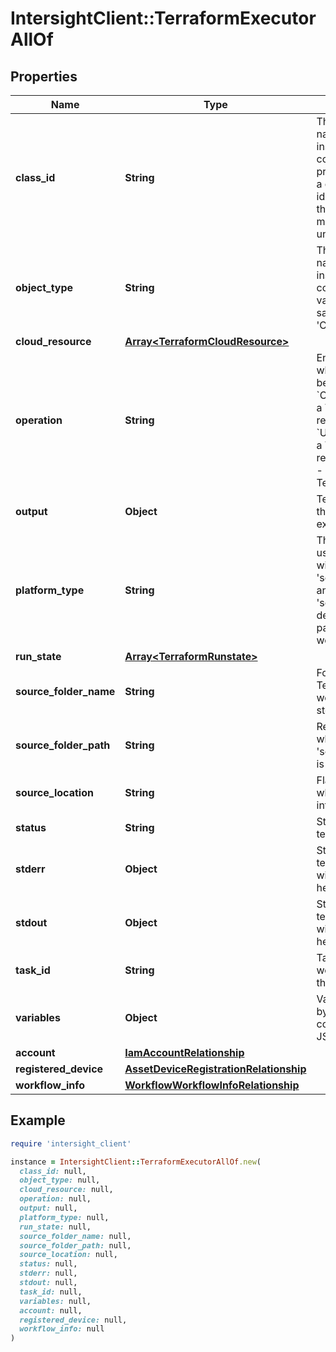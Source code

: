 # IntersightClient::TerraformExecutorAllOf

## Properties

| Name | Type | Description | Notes |
| ---- | ---- | ----------- | ----- |
| **class_id** | **String** | The fully-qualified name of the instantiated, concrete type. This property is used as a discriminator to identify the type of the payload when marshaling and unmarshaling data. | [default to &#39;terraform.Executor&#39;] |
| **object_type** | **String** | The fully-qualified name of the instantiated, concrete type. The value should be the same as the &#39;ClassId&#39; property. | [default to &#39;terraform.Executor&#39;] |
| **cloud_resource** | [**Array&lt;TerraformCloudResource&gt;**](TerraformCloudResource.md) |  | [optional] |
| **operation** | **String** | Enum indicates what operation is being done. * &#x60;Create&#x60; - Creating a Terraform resource. * &#x60;Update&#x60; - Updating a Terraform resource. * &#x60;Delete&#x60; - Deleting a Terraform resource. | [optional][default to &#39;Create&#39;] |
| **output** | **Object** | Terraform output of the entire execution. | [optional] |
| **platform_type** | **String** | The Platform type used in conjunction with &#39;sourceFolderPath&#39; and &#39;sourceFolderName&#39; determines unique path for a Terraform workflow. | [optional] |
| **run_state** | [**Array&lt;TerraformRunstate&gt;**](TerraformRunstate.md) |  | [optional] |
| **source_folder_name** | **String** | Folder Name where Terraform workflows are stored. | [optional] |
| **source_folder_path** | **String** | Relative folder Path where &#39;sourceFolderName&#39; is located. | [optional] |
| **source_location** | **String** | Flag indicates whether workflow is internal/external. | [optional] |
| **status** | **String** | Status of the terraform execution. | [optional] |
| **stderr** | **Object** | Stderr of the terraform execution will be captured here. | [optional] |
| **stdout** | **Object** | Stdout of the terraform execution will be captured here. | [optional] |
| **task_id** | **String** | TaskId of a pontem workflow is same as the MO. | [optional] |
| **variables** | **Object** | Variables needed by the terraform configuration as a JSON object. | [optional] |
| **account** | [**IamAccountRelationship**](IamAccountRelationship.md) |  | [optional] |
| **registered_device** | [**AssetDeviceRegistrationRelationship**](AssetDeviceRegistrationRelationship.md) |  | [optional] |
| **workflow_info** | [**WorkflowWorkflowInfoRelationship**](WorkflowWorkflowInfoRelationship.md) |  | [optional] |

## Example

```ruby
require 'intersight_client'

instance = IntersightClient::TerraformExecutorAllOf.new(
  class_id: null,
  object_type: null,
  cloud_resource: null,
  operation: null,
  output: null,
  platform_type: null,
  run_state: null,
  source_folder_name: null,
  source_folder_path: null,
  source_location: null,
  status: null,
  stderr: null,
  stdout: null,
  task_id: null,
  variables: null,
  account: null,
  registered_device: null,
  workflow_info: null
)
```

